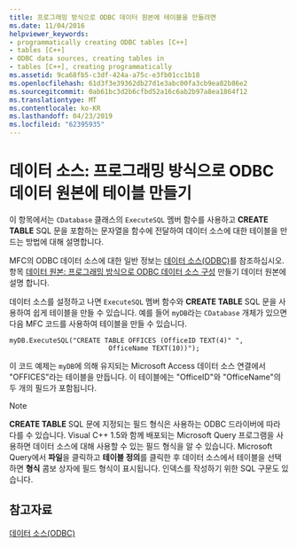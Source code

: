 ```yaml
---
title: 프로그래밍 방식으로 ODBC 데이터 원본에 테이블을 만들려면
ms.date: 11/04/2016
helpviewer_keywords:
- programmatically creating ODBC tables [C++]
- tables [C++]
- ODBC data sources, creating tables in
- tables [C++], creating programmatically
ms.assetid: 9ca68fb5-c3df-424a-a75c-e3fb01cc1b18
ms.openlocfilehash: 61d3f3e39362db27d1e3abc00fa3cb9ea82b86e2
ms.sourcegitcommit: 0ab61bc3d2b6cfbd52a16c6ab2b97a8ea1864f12
ms.translationtype: MT
ms.contentlocale: ko-KR
ms.lasthandoff: 04/23/2019
ms.locfileid: "62395935"
---
```

# <a name="data-source-programmatically-creating-a-table-in-an-odbc-data-source"></a>데이터 소스: 프로그래밍 방식으로 ODBC 데이터 원본에 테이블 만들기

이 항목에서는 `CDatabase` 클래스의 `ExecuteSQL` 멤버 함수를 사용하고 **CREATE TABLE** SQL 문을 포함하는 문자열을 함수에 전달하여 데이터 소스에 대한 테이블을 만드는 방법에 대해 설명합니다.

MFC의 ODBC 데이터 소스에 대한 일반 정보는 [데이터 소스(ODBC)](../../data/odbc/data-source-odbc.md)를 참조하십시오. 항목 [데이터 원본: 프로그래밍 방식으로 ODBC 데이터 소스 구성](../../data/odbc/data-source-programmatically-configuring-an-odbc-data-source.md) 만들기 데이터 원본에 설명 합니다.

데이터 소스를 설정하고 나면 `ExecuteSQL` 멤버 함수와 **CREATE TABLE** SQL 문을 사용하여 쉽게 테이블을 만들 수 있습니다. 예를 들어 `myDB`라는 `CDatabase` 개체가 있으면 다음 MFC 코드를 사용하여 테이블을 만들 수 있습니다.

```
myDB.ExecuteSQL("CREATE TABLE OFFICES (OfficeID TEXT(4)" ",
                         OfficeName TEXT(10))");
```

이 코드 예제는 `myDB`에 의해 유지되는 Microsoft Access 데이터 소스 연결에서 "OFFICES"라는 테이블을 만듭니다. 이 테이블에는 "OfficeID"와 "OfficeName"의 두 개의 필드가 포함됩니다.

> [!NOTE]
>  **CREATE TABLE** SQL 문에 지정되는 필드 형식은 사용하는 ODBC 드라이버에 따라 다를 수 있습니다. Visual C++ 1.5와 함께 배포되는 Microsoft Query 프로그램을 사용하면 데이터 소스에 대해 사용할 수 있는 필드 형식을 알 수 있습니다. Microsoft Query에서 **파일**을 클릭하고 **테이블 정의**를 클릭한 후 데이터 소스에서 테이블을 선택하면 **형식** 콤보 상자에 필드 형식이 표시됩니다. 인덱스를 작성하기 위한 SQL 구문도 있습니다.

## <a name="see-also"></a>참고자료

[데이터 소스(ODBC)](../../data/odbc/data-source-odbc.md)

